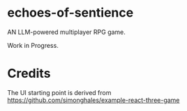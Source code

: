 # echoes-of-sentience

AN LLM-powered multiplayer RPG game.

Work in Progress.


# Credits

The UI starting point is derived from https://github.com/simonghales/example-react-three-game